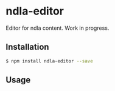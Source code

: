# ndla-editor

Editor for ndla content. Work in progress.

## Installation

```sh
$ npm install ndla-editor --save
```

## Usage
